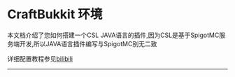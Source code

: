 # CraftBukkit 环境

本文档介绍了您如何搭建一个CSL JAVA语言的插件,因为CSL是基于SpigotMC服务端开发,所以JAVA语言插件编写与SpigotMC别无二致

详细配置教程参见[bilibili](https://www.bilibili.com/read/cv24310453/?spm_id_from=333.999.0.0)

<hr>


